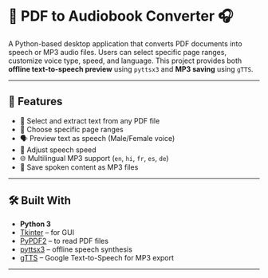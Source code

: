 # 📘 PDF to Audiobook Converter 🎧

A Python-based desktop application that converts PDF documents into speech or MP3 audio files. Users can select specific page ranges, customize voice type, speed, and language. This project provides both **offline text-to-speech preview** using `pyttsx3` and **MP3 saving** using `gTTS`.

---

## 🚀 Features

- 📂 Select and extract text from any PDF file
- 📄 Choose specific page ranges
- 🗣️ Preview text as speech (Male/Female voice)
- 🐢 Adjust speech speed
- 🌐 Multilingual MP3 support (`en`, `hi`, `fr`, `es`, `de`)
- 💾 Save spoken content as MP3 files

---

## 🛠️ Built With

- **Python 3**
- [Tkinter](https://docs.python.org/3/library/tkinter.html) – for GUI
- [PyPDF2](https://pypi.org/project/PyPDF2/) – to read PDF files
- [pyttsx3](https://pypi.org/project/pyttsx3/) – offline speech synthesis
- [gTTS](https://pypi.org/project/gTTS/) – Google Text-to-Speech for MP3 export

---





